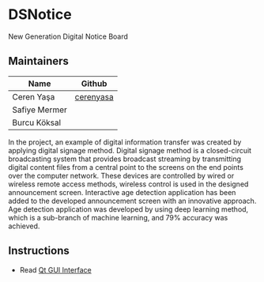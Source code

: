 # DSNotice
New Generation Digital Notice Board

## Maintainers
Name          |Github
--------------|-------
Ceren Yaşa    |[cerenyasa](https://github.com/cerenyasa)
Safiye Mermer |
Burcu Köksal  |

In the project, an example of digital information transfer was created by applying digital signage method. Digital signage method is a closed-circuit broadcasting system that provides broadcast streaming by transmitting digital content files from a central point to the screens on the end points over the computer network. These devices are controlled by wired or wireless remote access methods, wireless control is used in the designed announcement screen. Interactive age detection application has been added to the developed announcement screen with an innovative approach. Age detection application was developed by using deep learning method, which is a sub-branch of machine learning, and 79% accuracy was achieved.

## Instructions
* Read [Qt GUI Interface](https://github.com/DSNotice/DSNotice/edit/master/Qt%20GUI%20Interface/README.md)
